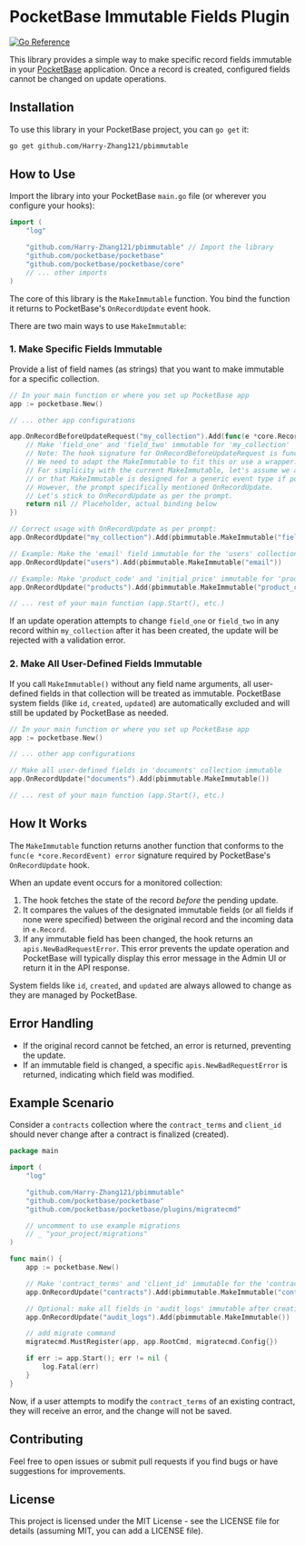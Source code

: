 # PocketBase Immutable Fields Plugin

[![Go Reference](https://pkg.go.dev/badge/github.com/Harry-Zhang121/pbimmutable.svg)](https://pkg.go.dev/github.com/Harry-Zhang121/pbimmutable)

This library provides a simple way to make specific record fields immutable in your [PocketBase](https://pocketbase.io/) application. Once a record is created, configured fields cannot be changed on update operations.

## Installation

To use this library in your PocketBase project, you can `go get` it:

```bash
go get github.com/Harry-Zhang121/pbimmutable
```

## How to Use

Import the library into your PocketBase `main.go` file (or wherever you configure your hooks):

```go
import (
	"log"

	"github.com/Harry-Zhang121/pbimmutable" // Import the library
	"github.com/pocketbase/pocketbase"
	"github.com/pocketbase/pocketbase/core"
	// ... other imports
)
```

The core of this library is the `MakeImmutable` function. You bind the function it returns to PocketBase's `OnRecordUpdate` event hook.

There are two main ways to use `MakeImmutable`:

### 1. Make Specific Fields Immutable

Provide a list of field names (as strings) that you want to make immutable for a specific collection.

```go
// In your main function or where you set up PocketBase app
app := pocketbase.New()

// ... other app configurations

app.OnRecordBeforeUpdateRequest("my_collection").Add(func(e *core.RecordUpdateEvent) error {
    // Make 'field_one' and 'field_two' immutable for 'my_collection'
    // Note: The hook signature for OnRecordBeforeUpdateRequest is func(e *core.RecordUpdateEvent) error
    // We need to adapt the MakeImmutable to fit this or use a wrapper.
    // For simplicity with the current MakeImmutable, let's assume we are adapting its usage slightly
    // or that MakeImmutable is designed for a generic event type if possible.
    // However, the prompt specifically mentioned OnRecordUpdate.
    // Let's stick to OnRecordUpdate as per the prompt.
    return nil // Placeholder, actual binding below
})

// Correct usage with OnRecordUpdate as per prompt:
app.OnRecordUpdate("my_collection").Add(pbimmutable.MakeImmutable("field_one", "field_two"))

// Example: Make the 'email' field immutable for the 'users' collection
app.OnRecordUpdate("users").Add(pbimmutable.MakeImmutable("email"))

// Example: Make 'product_code' and 'initial_price' immutable for 'products' collection
app.OnRecordUpdate("products").Add(pbimmutable.MakeImmutable("product_code", "initial_price"))

// ... rest of your main function (app.Start(), etc.)
```

If an update operation attempts to change `field_one` or `field_two` in any record within `my_collection` after it has been created, the update will be rejected with a validation error.

### 2. Make All User-Defined Fields Immutable

If you call `MakeImmutable()` without any field name arguments, all user-defined fields in that collection will be treated as immutable. PocketBase system fields (like `id`, `created`, `updated`) are automatically excluded and will still be updated by PocketBase as needed.

```go
// In your main function or where you set up PocketBase app
app := pocketbase.New()

// ... other app configurations

// Make all user-defined fields in 'documents' collection immutable
app.OnRecordUpdate("documents").Add(pbimmutable.MakeImmutable())

// ... rest of your main function (app.Start(), etc.)
```

## How It Works

The `MakeImmutable` function returns another function that conforms to the `func(e *core.RecordEvent) error` signature required by PocketBase's `OnRecordUpdate` hook.

When an update event occurs for a monitored collection:
1. The hook fetches the state of the record *before* the pending update.
2. It compares the values of the designated immutable fields (or all fields if none were specified) between the original record and the incoming data in `e.Record`.
3. If any immutable field has been changed, the hook returns an `apis.NewBadRequestError`. This error prevents the update operation and PocketBase will typically display this error message in the Admin UI or return it in the API response.

System fields like `id`, `created`, and `updated` are always allowed to change as they are managed by PocketBase.

## Error Handling

- If the original record cannot be fetched, an error is returned, preventing the update.
- If an immutable field is changed, a specific `apis.NewBadRequestError` is returned, indicating which field was modified.

## Example Scenario

Consider a `contracts` collection where the `contract_terms` and `client_id` should never change after a contract is finalized (created).

```go
package main

import (
	"log"

	"github.com/Harry-Zhang121/pbimmutable"
	"github.com/pocketbase/pocketbase"
	"github.com/pocketbase/pocketbase/plugins/migratecmd"

	// uncomment to use example migrations
	// _ "your_project/migrations"
)

func main() {
	app := pocketbase.New()

	// Make 'contract_terms' and 'client_id' immutable for the 'contracts' collection
	app.OnRecordUpdate("contracts").Add(pbimmutable.MakeImmutable("contract_terms", "client_id"))

	// Optional: make all fields in 'audit_logs' immutable after creation
	app.OnRecordUpdate("audit_logs").Add(pbimmutable.MakeImmutable())

	// add migrate command
	migratecmd.MustRegister(app, app.RootCmd, migratecmd.Config{})

	if err := app.Start(); err != nil {
		log.Fatal(err)
	}
}

```

Now, if a user attempts to modify the `contract_terms` of an existing contract, they will receive an error, and the change will not be saved.

## Contributing

Feel free to open issues or submit pull requests if you find bugs or have suggestions for improvements.

## License

This project is licensed under the MIT License - see the LICENSE file for details (assuming MIT, you can add a LICENSE file).
